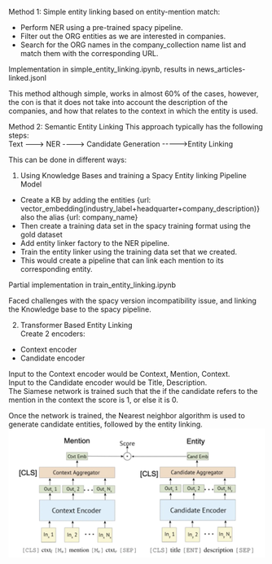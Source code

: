 Method 1: Simple entity linking based on entity-mention match: 
- Perform NER using a pre-trained spacy pipeline.
- Filter out the ORG entities as we are interested in companies.
- Search for the ORG names in the company_collection name list and match them with the corresponding URL.

Implementation in simple_entity_linking.ipynb, results in news_articles-linked.jsonl

This method although simple, works in almost 60% of the cases, however, the con is that it does not take into account the description of the companies, and how that relates to the context in which the entity is used.

Method 2: Semantic Entity Linking
This approach typically has the following steps:  
Text ---> NER ----> Candidate Generation ----->Entity Linking

This can be done in different ways:

1. Using Knowledge Bases and training a Spacy Entity linking Pipeline Model
- Create a KB by adding the entities 
{url: vector_embedding(industry_label+headquarter+company_description)} 
also the alias
{url: company_name}
- Then create a training data set in the spacy training format using the gold dataset
- Add entity linker factory to the NER pipeline.
- Train the entity linker using the training data set that we created.
- This would create a pipeline that can link each mention to its corresponding entity.

Partial implementation in train_entity_linking.ipynb

Faced challenges with the spacy version incompatibility issue, and linking the Knowledge base to the spacy pipeline.

2. Transformer Based Entity Linking  
Create 2 encoders:
- Context encoder
- Candidate encoder

Input to the Context encoder would be Context, Mention, Context.  
Input to the Candidate encoder would be Title, Description.  
The Siamese network is trained such that the if the candidate refers to the mention in the context the score is 1, or else it is 0.

Once the network is trained, the Nearest neighbor algorithm is used to generate candidate entities, followed by the entity linking.
![Alt text](<Screenshot 2024-01-23 at 9.12.23 PM.png>)









